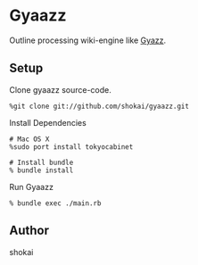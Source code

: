 Gyaazz
======

Outline processing wiki-engine like [Gyazz](http://gyazz.com/).

Setup
-----

Clone gyaazz source-code.

    %git clone git://github.com/shokai/gyaazz.git

Install Dependencies

    # Mac OS X
    %sudo port install tokyocabinet
     
    # Install bundle 
    % bundle install

Run Gyaazz

    % bundle exec ./main.rb

Author
------

shokai

